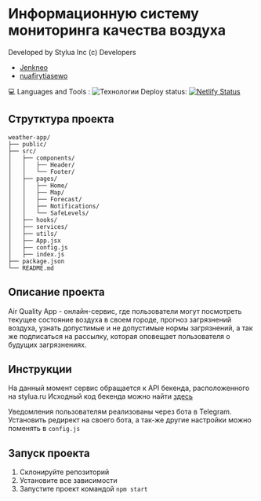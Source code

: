 # Информационную систему мониторинга качества воздуха
Developed by Stylua Inc (c) Developers
- [Jenkneo](https://github.com/Jenkneo)
- [nuafirytiasewo](https://github.com/nuafirytiasewo)

💻 Languages and Tools : ![Технологии](https://skillicons.dev/icons?i=js,html,css,react)
Deploy status: [![Netlify Status](https://api.netlify.com/api/v1/badges/a7085ba0-5dcb-481c-ac9c-2c8e2b4447fd/deploy-status)](https://app.netlify.com/sites/stylua/deploys)

## Струтктура проекта
```
weather-app/
├── public/
├── src/
│   ├── components/
│   │   ├── Header/
│   │   └── Footer/
│   ├── pages/
│   │   ├── Home/
│   │   ├── Map/
│   │   ├── Forecast/
│   │   ├── Notifications/
│   │   └── SafeLevels/
│   ├── hooks/
│   ├── services/
│   ├── utils/
│   ├── App.jsx
│   ├── config.js
│   ├── index.js
├── package.json
└── README.md
```

## Описание проекта

Air Quality App - онлайн-сервис, где пользователи могут посмотреть текущее состояние воздуха в своем городе, прогноз загрязнений воздуха, узнать допустимые и не допустимые нормы загрязнений, а так же подписаться на рассылку, которая оповещает пользователя о будущих загрязнениях.

## Инструкции

На данный момент сервис обращается к API бекенда, расположенного на stylua.ru
Исходный код бекенда можно найти [здесь](https://github.com/nuafirytiasewo/air-pollution-backend)

Уведомления пользователям реализованы через бота в Telegram.
Установить редирект на своего бота, а так-же другие настройки можно поменять в `config.js`

## Запуск проекта
1. Склонируйте репозиторий
2. Установите все зависимости
3. Запустите проект командой `npm start`
